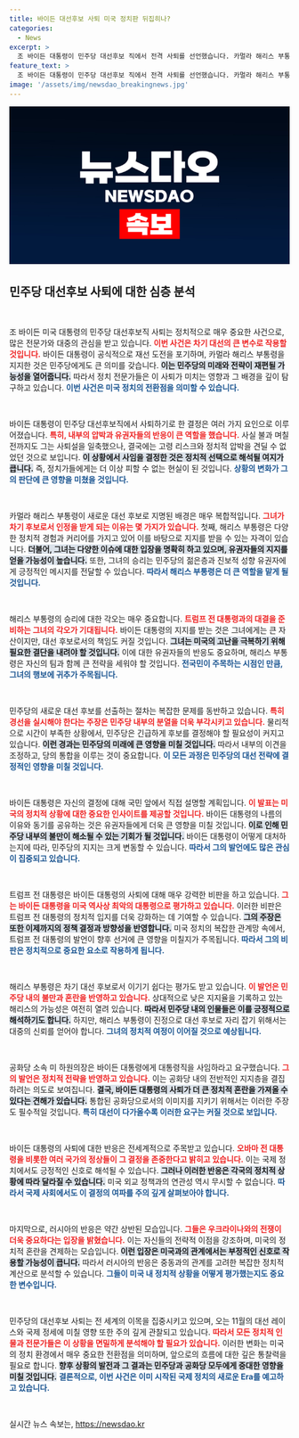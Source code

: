 ```yaml
---
title: 바이든 대선후보 사퇴 미국 정치판 뒤집히나?
categories:
  - News
excerpt: >
  조 바이든 대통령이 민주당 대선후보 직에서 전격 사퇴를 선언했습니다. 카멀라 해리스 부통령을 차기 후보로 지명하며, 향후 민주당의 선택과 국제 정치에 미칠 파장이 주목받고 있습니다. 
feature_text: >
  조 바이든 대통령이 민주당 대선후보 직에서 전격 사퇴를 선언했습니다. 카멀라 해리스 부통령을 차기 후보로 지명하며, 향후 민주당의 선택과 국제 정치에 미칠 파장이 주목받고 있습니다. 
image: '/assets/img/newsdao_breakingnews.jpg'
---
```


<p><img src="/assets/img/newsdao_breakingnews.jpg" alt="cryptoinkorea 속보" /></p>

<h2 data-ke-size="size26">민주당 대선후보 사퇴에 대한 심층 분석</h2>

<p data-ke-size="size16">&nbsp;</p>

<p>조 바이든 미국 대통령의 민주당 대선후보직 사퇴는 정치적으로 매우 중요한 사건으로, 많은 전문가와 대중의 관심을 받고 있습니다. <b><span style="color: #ee2323;">이번 사건은 차기 대선의 큰 변수로 작용할 것입니다.</span></b> 바이든 대통령이 공식적으로 재선 도전을 포기하며, 카멀라 해리스 부통령을 지지한 것은 민주당에게도 큰 의미를 갖습니다. <b><span style="background-color: #21538527;">이는 민주당의 미래와 전략이 재편될 가능성을 열어줍니다.</span></b> 따라서 정치 전문가들은 이 사퇴가 미치는 영향과 그 배경을 깊이 탐구하고 있습니다. <b><span style="color: #1a5490;">이번 사건은 미국 정치의 전환점을 의미할 수 있습니다.</span></b></p>

<p data-ke-size="size16">&nbsp;</p>

<p>바이든 대통령이 민주당 대선후보직에서 사퇴하기로 한 결정은 여러 가지 요인으로 이루어졌습니다. <b><span style="color: #ee2323;">특히, 내부의 압박과 유권자들의 반응이 큰 역할을 했습니다.</span></b> 사실 불과 며칠 전까지도 그는 사퇴설을 일축했으나, 결국에는 고령 리스크와 정치적 압박을 견딜 수 없었던 것으로 보입니다. <b><span style="background-color: #21538527;">이 상황에서 사임을 결정한 것은 정치적 선택으로 해석될 여지가 큽니다.</span></b> 즉, 정치가들에게는 더 이상 피할 수 없는 현실이 된 것입니다. <b><span style="color: #1a5490;">상황의 변화가 그의 판단에 큰 영향을 미쳤을 것입니다.</span></b></p>

<p data-ke-size="size16">&nbsp;</p>

<p>카멀라 해리스 부통령이 새로운 대선 후보로 지명된 배경은 매우 복합적입니다. <b><span style="color: #ee2323;">그녀가 차기 후보로서 인정을 받게 되는 이유는 몇 가지가 있습니다.</span></b> 첫째, 해리스 부통령은 다양한 정치적 경험과 커리어를 가지고 있어 이를 바탕으로 지지를 받을 수 있는 자격이 있습니다. <b><span style="background-color: #21538527;">더불어, 그녀는 다양한 이슈에 대한 입장을 명확히 하고 있으며, 유권자들의 지지를 얻을 가능성이 높습니다.</span></b> 또한, 그녀의 승리는 민주당의 젊은층과 진보적 성향 유권자에게 긍정적인 메시지를 전달할 수 있습니다. <b><span style="color: #1a5490;">따라서 해리스 부통령은 더 큰 역할을 맡게 될 것입니다.</span></b></p>

<p data-ke-size="size16">&nbsp;</p>

<p>해리스 부통령의 승리에 대한 각오는 매우 중요합니다. <b><span style="color: #ee2323;">트럼프 전 대통령과의 대결을 준비하는 그녀의 각오가 기대됩니다.</span></b> 바이든 대통령의 지지를 받는 것은 그녀에게는 큰 자산이지만, 대선 후보로서의 책임도 커질 것입니다. <b><span style="background-color: #21538527;">그녀는 미국의 고난을 극복하기 위해 필요한 결단을 내려야 할 것입니다.</span></b> 이에 대한 유권자들의 반응도 중요하며, 해리스 부통령은 자신의 팀과 함께 큰 전략을 세워야 할 것입니다. <b><span style="color: #1a5490;">전국민이 주목하는 시점인 만큼, 그녀의 행보에 귀추가 주목됩니다.</span></b></p>

<p data-ke-size="size16">&nbsp;</p>

<p>민주당의 새로운 대선 후보를 선출하는 절차는 복잡한 문제를 동반하고 있습니다. <b><span style="color: #ee2323;">특히 경선을 실시해야 한다는 주장은 민주당 내부의 분열을 더욱 부각시키고 있습니다.</span></b> 물리적으로 시간이 부족한 상황에서, 민주당은 긴급하게 후보를 결정해야 할 필요성이 커지고 있습니다. <b><span style="background-color: #21538527;">이런 경과는 민주당의 미래에 큰 영향을 미칠 것입니다.</span></b> 따라서 내부의 이견을 조정하고, 당의 통합을 이루는 것이 중요합니다. <b><span style="color: #1a5490;">이 모든 과정은 민주당의 대선 전략에 결정적인 영향을 미칠 것입니다.</span></b></p>

<p data-ke-size="size16">&nbsp;</p>

<p>바이든 대통령은 자신의 결정에 대해 국민 앞에서 직접 설명할 계획입니다. <b><span style="color: #ee2323;">이 발표는 미국의 정치적 상황에 대한 중요한 인사이트를 제공할 것입니다.</span></b> 바이든 대통령의 나름의 이유와 동기를 공유하는 것은 유권자들에게 더욱 큰 영향을 미칠 것입니다. <b><span style="background-color: #21538527;">이로 인해 민주당 내부의 불만이 해소될 수 있는 기회가 될 것입니다.</span></b> 바이든 대통령이 어떻게 대처하는지에 따라, 민주당의 지지는 크게 변동할 수 있습니다. <b><span style="color: #1a5490;">따라서 그의 발언에도 많은 관심이 집중되고 있습니다.</span></b></p>

<p data-ke-size="size16">&nbsp;</p>

<p>트럼프 전 대통령은 바이든 대통령의 사퇴에 대해 매우 강력한 비판을 하고 있습니다. <b><span style="color: #ee2323;">그는 바이든 대통령을 미국 역사상 최악의 대통령으로 평가하고 있습니다.</span></b> 이러한 비판은 트럼프 전 대통령의 정치적 입지를 더욱 강화하는 데 기여할 수 있습니다. <b><span style="background-color: #21538527;">그의 주장은 또한 이제까지의 정책 결정과 방향성을 반영합니다.</span></b> 미국 정치의 복잡한 관계망 속에서, 트럼프 전 대통령의 발언이 향후 선거에 큰 영향을 미칠지가 주목됩니다. <b><span style="color: #1a5490;">따라서 그의 비판은 정치적으로 중요한 요소로 작용하게 됩니다.</span></b></p>

<p data-ke-size="size16">&nbsp;</p>

<p>해리스 부통령은 차기 대선 후보로서 이기기 쉽다는 평가도 받고 있습니다. <b><span style="color: #ee2323;">이 발언은 민주당 내의 불만과 혼란을 반영하고 있습니다.</span></b> 상대적으로 낮은 지지율을 기록하고 있는 해리스의 가능성은 여전히 열려 있습니다. <b><span style="background-color: #21538527;">따라서 민주당 내의 인물들은 이를 긍정적으로 해석하기도 합니다.</span></b> 하지만, 해리스 부통령이 진정으로 대선 후보로 자리 잡기 위해서는 대중의 신뢰를 얻어야 합니다. <b><span style="color: #1a5490;">그녀의 정치적 여정이 이어질 것으로 예상됩니다.</span></b></p>

<p data-ke-size="size16">&nbsp;</p>

<p>공화당 소속 미 하원의장은 바이든 대통령에게 대통령직을 사임하라고 요구했습니다. <b><span style="color: #ee2323;">그의 발언은 정치적 전략을 반영하고 있습니다.</span></b> 이는 공화당 내의 전반적인 지지층을 결집하려는 의도로 보여집니다. <b><span style="background-color: #21538527;">결국, 바이든 대통령의 사퇴가 더 큰 정치적 혼란을 가져올 수 있다는 견해가 있습니다.</span></b> 통합된 공화당으로서의 이미지를 지키기 위해서는 이러한 주장도 필수적일 것입니다. <b><span style="color: #1a5490;">특히 대선이 다가올수록 이러한 요구는 커질 것으로 보입니다.</span></b></p>

<p data-ke-size="size16">&nbsp;</p>

<p>바이든 대통령의 사퇴에 대한 반응은 전세계적으로 주목받고 있습니다. <b><span style="color: #ee2323;">오바마 전 대통령을 비롯한 여러 국가의 정상들이 그 결정을 존중한다고 밝히고 있습니다.</span></b> 이는 국제 정치에서도 긍정적인 신호로 해석될 수 있습니다. <b><span style="background-color: #21538527;">그러나 이러한 반응은 각국의 정치적 상황에 따라 달라질 수 있습니다.</span></b> 미국 외교 정책과의 연관성 역시 무시할 수 없습니다. <b><span style="color: #1a5490;">따라서 국제 사회에서도 이 결정의 여파를 주의 깊게 살펴보아야 합니다.</span></b></p>

<p data-ke-size="size16">&nbsp;</p>

<p>마지막으로, 러시아의 반응은 약간 상반된 모습입니다. <b><span style="color: #ee2323;">그들은 우크라이나와의 전쟁이 더욱 중요하다는 입장을 밝혔습니다.</span></b> 이는 자신들의 전략적 이점을 강조하며, 미국의 정치적 혼란을 견제하는 모습입니다. <b><span style="background-color: #21538527;">이런 입장은 미국과의 관계에서는 부정적인 신호로 작용할 가능성이 큽니다.</span></b> 따라서 러시아의 반응은 중동과의 관계를 고려한 복잡한 정치적 계산으로 분석할 수 있습니다. <b><span style="color: #1a5490;">그들이 미국 내 정치적 상황을 어떻게 평가했는지도 중요한 변수입니다.</span></b></p>

<p data-ke-size="size16">&nbsp;</p>

<p>민주당의 대선후보 사퇴는 전 세계의 이목을 집중시키고 있으며, 오는 11월의 대선 레이스와 국제 정세에 미칠 영향 또한 주의 깊게 관찰되고 있습니다. <b><span style="color: #ee2323;">따라서 모든 정치적 인물과 전문가들은 이 상황을 면밀하게 분석해야 할 필요가 있습니다.</span></b> 이러한 변화는 미국의 정치 환경에서 매우 중요한 전환점을 의미하며, 앞으로의 흐름에 대한 깊은 통찰력을 필요로 합니다. <b><span style="background-color: #21538527;">향후 상황의 발전과 그 결과는 민주당과 공화당 모두에게 중대한 영향을 미칠 것입니다.</span></b> <b><span style="color: #1a5490;">결론적으로, 이번 사건은 이미 시작된 국제 정치의 새로운 Era를 예고하고 있습니다.</span></b> </p>

<p data-ke-size="size16">&nbsp;</p>
실시간 뉴스 속보는, <a href="https://newsdao.kr" rel="dofollow">https://newsdao.kr</a>


